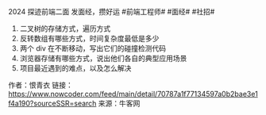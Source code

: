 2024 探迹前端二面
发面经，攒好运 #前端工程师# #面经# #社招#

1. 二叉树的存储方式，遍历方式
2. 反转数组有哪些方式，时间复杂度最低是多少
3. 两个 div 在不断移动，写出它们的碰撞检测代码
4. 浏览器存储有哪些方式，说出他们各自的典型应用场景
5. 项目最近遇到的难点，以及怎么解决

作者：恨青衣
链接：https://www.nowcoder.com/feed/main/detail/70787a1f77134597a0b2bae3e1f4a190?sourceSSR=search
来源：牛客网
